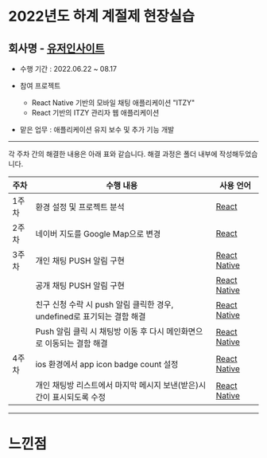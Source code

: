 # 2022년도 하계 계절제 현장실습 
 <h2> 회사명 - <a href = "https://userinsight.co.kr/"> 유저인사이트 </a> </h2>

 * 수행 기간 : 2022.06.22 ~ 08.17

 * 참여 프로젝트  
   * React Native 기반의 모바일 채팅 애플리케이션 "ITZY"
   * React 기반의 ITZY 관리자 웹 애플리케이션
  
  * 맡은 업무 : 애플리케이션 유지 보수 및 추가 기능 개발
------------
각 주차 간의 해결한 내용은 아래 표와 같습니다.
해결 과정은 폴더 내부에 작성해두었습니다.

 |주차|수행 내용| 사용 언어 |
|------|---|---|
|1주차| 환경 설정 및 프로젝트 분석 | <a href = "https://ko.reactjs.org/docs/getting-started.html"> React </a> |
|2주차| 네이버 지도를 Google Map으로 변경 | <a href = "https://ko.reactjs.org/docs/getting-started.html"> React </a> |
|3주차| 개인 채팅 PUSH 알림 구현 |<a href = "https://reactnative.dev/docs/getting-started"> React Native </a>|
|| 공개 채팅 PUSH 알림 구현 |<a href = "https://reactnative.dev/docs/getting-started"> React Native </a>|
|| 친구 신청 수락 시 push 알림 클릭한 경우, undefined로 표기되는 결함 해결 |<a href = "https://reactnative.dev/docs/getting-started"> React Native </a>|
|| Push 알림 클릭 시 채팅방 이동 후 다시 메인화면으로 이동되는 결함 해결 |<a href = "https://reactnative.dev/docs/getting-started"> React Native </a>|
|4주차| ios 환경에서 app icon badge count 설정 |<a href = "https://reactnative.dev/docs/getting-started"> React Native </a>|
|| 개인 채팅방 리스트에서 마지막 메시지 보낸(받은)시간이 표시되도록 수정 |<a href = "https://reactnative.dev/docs/getting-started"> React Native </a>|

------------
# 느낀점




   
